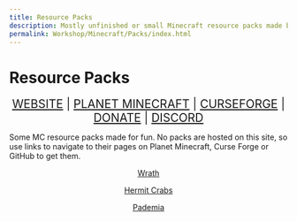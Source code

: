 ```yaml
---
title: Resource Packs
description: Mostly unfinished or small Minecraft resource packs made by Ceterai. You can visit each mod on its Planet Minecraft, Curse Forge of GitHub page to download it.
permalink: Workshop/Minecraft/Packs/index.html
---
```


# Resource Packs

<div align="center" style="font-size: 150%;">
<a class="ct_button" href="https://ceterai.github.io/Workshop/Minecraft/Packs">WEBSITE</a> | <a class="ct_button" href="https://www.planetminecraft.com/member/ceterai/submissions/texture-packs/">PLANET MINECRAFT</a> | <a class="ct_button" href="https://legacy.curseforge.com/members/ceterai/projects">CURSEFORGE</a> | <a class="ct_button" href="https://buymeacoffee.com/ceterai">DONATE</a> | <a class="ct_button" href="https://discord.gg/gGEwZ5vbgr">DISCORD</a>
</div>

Some MC resource packs made for fun. No packs are hosted on this site, so use links to navigate to their pages on Planet Minecraft, Curse Forge or GitHub to get them.

<div align="center">
<a href="https://www.planetminecraft.com/texture-pack/wrath-resource-pack/" class="ct_card" data-bgimage="https://static.planetminecraft.com/files/image/minecraft/texture-pack/2020/377/13787055-pack_l.webp" style="height: 200px;"><p>Wrath</p></a>
<a href="https://www.planetminecraft.com/texture-pack/hermit-crabs/" class="ct_card" data-bgimage="https://static.planetminecraft.com/files/image/minecraft/texture-pack/2021/063/14444738-pack_xl.webp" style="height: 200px;"><p>Hermit Crabs</p></a>
<a href="https://www.planetminecraft.com/texture-pack/pademia/" class="ct_card" data-bgimage="https://static.planetminecraft.com/files/image/minecraft/texture-pack/2020/736/13719159-image_xl.webp" style="height: 200px;"><p>Pademia</p></a>
</div>
